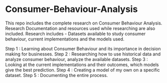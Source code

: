 # Consumer-Behaviour-Analysis
This repo includes the complete research on Consumer Behaviour Analysis. Research Documentation and resources used while researching are also included. Research includes - Datasets available to study consumer behaviour, current implementations and the models used. 

Step 1 : Learning about Consumer Behaviour and its importance in decision making for businesses.
Step 2 : Researching how to use historical data and analyze consumer behaviour, analyze the available datasets.
Step 3 : Looking at the current implementations and their outcomes, which models give the best prediction.
Step 4 : Creating a model of my own on a specific dataset. 
Step 5 : Documenting the entire process.
